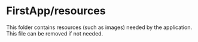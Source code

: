# FirstApp/resources

This folder contains resources (such as images) needed by the application. This file can
be removed if not needed.
